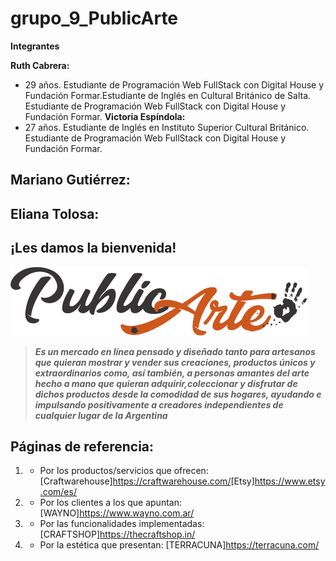 # grupo_9_PublicArte

__**Integrantes**__

**Ruth Cabrera:**
- 29 años. Estudiante de Programación Web FullStack con Digital House y Fundación Formar.Estudiante de Inglés en Cultural Británico de Salta. Estudiante de Programación Web FullStack con Digital House y Fundación Formar.
**Victoria Espíndola:**
- 27 años. Estudiante de Inglés en Instituto Superior Cultural Británico. Estudiante de Programación Web FullStack con Digital House y Fundación Formar.

**Mariano Gutiérrez:**
- 

**Eliana Tolosa:**
- 


## ¡Les damos la bienvenida!

![](/logotipo/logo-negro.png)


> ***Es un mercado en línea pensado y diseñado tanto para artesanos que quieran mostrar y vender sus creaciones, productos únicos y extraordinarios como, así también, a personas amantes del arte hecho a mano que quieran adquirir,coleccionar y disfrutar de dichos productos desde la comodidad de sus hogares, ayudando e impulsando positivamente a creadores independientes de cualquier lugar de la Argentina***

## Páginas de referencia:
1. - Por los productos/servicios que ofrecen: [Craftwarehouse]<https://craftwarehouse.com/>[Etsy]<https://www.etsy.com/es/>
2. - Por los clientes a los que apuntan: [WAYNO]<https://www.wayno.com.ar/>
3. - Por las funcionalidades implementadas: [CRAFTSHOP]<https://thecraftshop.in/>
4. - Por la estética que presentan: [TERRACUNA]<https://terracuna.com/>







